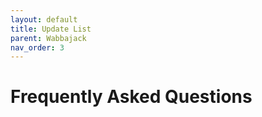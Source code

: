 ```yaml
---
layout: default
title: Update List
parent: Wabbajack
nav_order: 3
---
```


# Frequently Asked Questions
